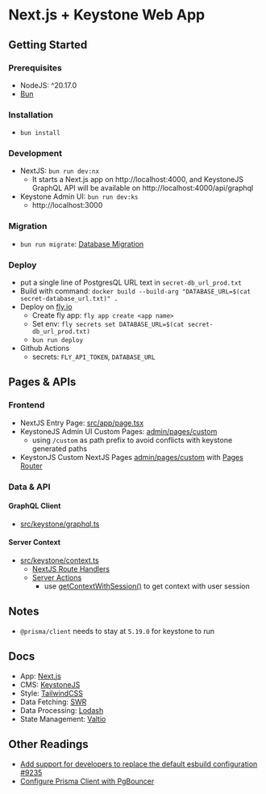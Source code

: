 # Next.js + Keystone Web App

## Getting Started

### Prerequisites

- NodeJS: ^20.17.0
- [Bun](https://bun.sh/)

### Installation

- `bun install`

### Development

- NextJS: `bun run dev:nx`
  - It starts a Next.js app on http://localhost:4000, and KeystoneJS GraphQL API will be available on http://localhost:4000/api/graphql
- Keystone Admin UI: `bun run dev:ks`
  - http://localhost:3000

### Migration

- `bun run migrate`: [Database Migration](https://keystonejs.com/docs/guides/database-migration)

### Deploy

- put a single line of PostgresQL URL text in `secret-db_url_prod.txt`
- Build with command: `docker build --build-arg "DATABASE_URL=$(cat secret-database_url.txt)" .`
- Deploy on [fly.io](https://fly.io)
  - Create fly app: `fly app create <app name>`
  - Set env: `fly secrets set DATABASE_URL=$(cat secret-db_url_prod.txt)`
  - `bun run deploy`
- Github Actions
  - secrets: `FLY_API_TOKEN`, `DATABASE_URL`

## Pages & APIs

### Frontend

- NextJS Entry Page: [src/app/page.tsx](src/app/page.tsx)
- KeystoneJS Admin UI Custom Pages: [admin/pages/custom](admin/pages/custom/index.tsx)
  - using `/custom` as path prefix to avoid conflicts with keystone generated paths
- KeystonJS Custom NextJS Pages [admin/pages/custom](admin/pages/custom/index.tsx) with [Pages Router](https://nextjs.org/docs/pages)

### Data & API

#### GraphQL Client

- [src/keystone/graphql.ts](src/keystone/graphql.ts)

#### Server Context

- [src/keystone/context.ts](src/keystone/context.ts)
  - [NextJS Route Handlers](https://nextjs.org/docs/app/building-your-application/routing/route-handlers)
  - [Server Actions](https://nextjs.org/docs/app/building-your-application/data-fetching/server-actions-and-mutations)
    - use [getContextWithSession()](src/keystone/context.ts) to get context with user session

## Notes

- `@prisma/client` needs to stay at `5.19.0` for keystone to run

## Docs

- App: [Next.js](https://nextjs.org/)
- CMS: [KeystoneJS](https://keystonejs.com/)
- Style: [TailwindCSS](https://tailwindcss.com/)
- Data Fetching: [SWR](https://swr.vercel.app/)
- Data Processing: [Lodash](https://lodash.com/)
- State Management: [Valtio](https://github.com/pmndrs/valtio)

## Other Readings

- [Add support for developers to replace the default esbuild configuration #9235](https://github.com/keystonejs/keystone/pull/9235)
- [Configure Prisma Client with PgBouncer](https://www.prisma.io/docs/orm/prisma-client/setup-and-configuration/databases-connections/pgbouncer)
